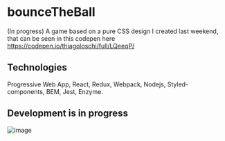 # bounceTheBall
(In progress) A game based on a pure CSS design I created last weekend, that can be seen in this codepen here https://codepen.io/thiagoloschi/full/LQeeqP/

## Technologies
Progressive Web App, React, Redux, Webpack, Nodejs, Styled-components, BEM, Jest, Enzyme.

## Development is in progress
![image](https://user-images.githubusercontent.com/10034981/36639635-c36c6c3e-19ef-11e8-9257-2120b2b492d8.png)
